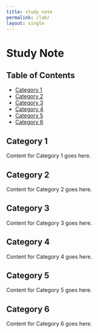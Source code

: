 ```yaml
---
title: study note
permalink: /lab/
layout: single
---
```


# Study Note

## Table of Contents
- [Category 1](#category-1)
- [Category 2](#category-2)
- [Category 3](#category-3)
- [Category 4](#category-4)
- [Category 5](#category-5)
- [Category 6](#category-6)


## Category 1
Content for Category 1 goes here.

## Category 2
Content for Category 2 goes here.

## Category 3
Content for Category 3 goes here.

## Category 4
Content for Category 4 goes here.

## Category 5
Content for Category 5 goes here.

## Category 6
Content for Category 6 goes here.

